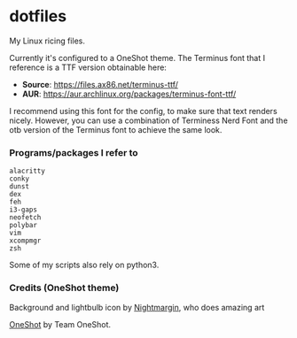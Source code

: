 # dotfiles
My Linux ricing files. 

Currently it's configured to a OneShot theme.
The Terminus font that I reference is a TTF version obtainable here:
- **Source**: https://files.ax86.net/terminus-ttf/
- **AUR**: https://aur.archlinux.org/packages/terminus-font-ttf/

I recommend using this font for the config, to make sure that text renders nicely. However, you can use a combination of Terminess Nerd Font and the otb version of the Terminus font to achieve the same look.

### Programs/packages I refer to
```
alacritty
conky
dunst
dex
feh
i3-gaps
neofetch
polybar
vim
xcompmgr
zsh
```
Some of my scripts also rely on python3.

### Credits (OneShot theme)

Background and lightbulb icon by [Nightmargin](https://twitter.com/NightMargin/), who does amazing art

[OneShot](http://www.oneshot-game.com/) by Team OneShot.
